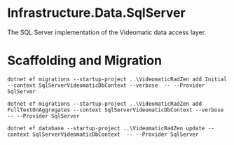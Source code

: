 # Infrastructure.Data.SqlServer

The SQL Server implementation of the Videomatic data access layer.

# Scaffolding and Migration

```
dotnet ef migrations --startup-project ..\VideomaticRadZen add Initial --context SqlServerVideomaticDbContext --verbose  -- --Provider SqlServer
```

```
dotnet ef migrations --startup-project ..\VideomaticRadZen add FullTextOnAggregates --context SqlServerVideomaticDbContext --verbose  -- --Provider SqlServer
```

```
dotnet ef database --startup-project ..\VideomaticRadZen update --context SqlServerVideomaticDbContext  -- --Provider SqlServer
```